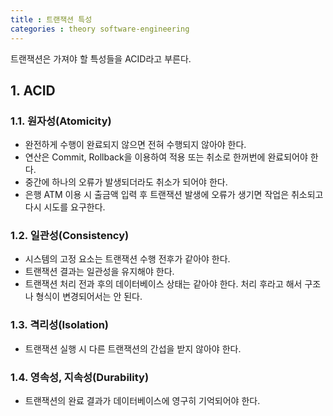 ```yaml
---
title : 트랜잭션 특성
categories : theory software-engineering
---
```


트랜잭션은 가져야 할 특성들을 ACID라고 부른다. 

## 1. ACID

### 1.1. 원자성(Atomicity)

- 완전하게 수행이 완료되지 않으면 전혀 수행되지 않아야 한다.
- 연산은 Commit, Rollback을 이용하여 적용 또는 취소로 한꺼번에 완료되어야 한다.
- 중간에 하나의 오류가 발생되더라도 취소가 되어야 한다.
- 은행 ATM 이용 시 출금액 입력 후 트랜잭션 발생에 오류가 생기면 작업은 취소되고 다시 시도를 요구한다.

### 1.2. 일관성(Consistency)

- 시스템의 고정 요소는 트랜잭션 수행 전후가 같아야 한다.
- 트랜잭션 결과는 일관성을 유지해야 한다.
- 트랜잭션 처리 전과 후의 데이터베이스 상태는 같아야 한다. 처리 후라고 해서 구조나 형식이 변경되어서는 안 된다.

### 1.3. 격리성(Isolation)

- 트랜잭션 실행 시 다른 트랜잭션의 간섭을 받지 않아야 한다.

### 1.4. 영속성, 지속성(Durability)

- 트랜잭션의 완료 결과가 데이터베이스에 영구히 기억되어야 한다.

